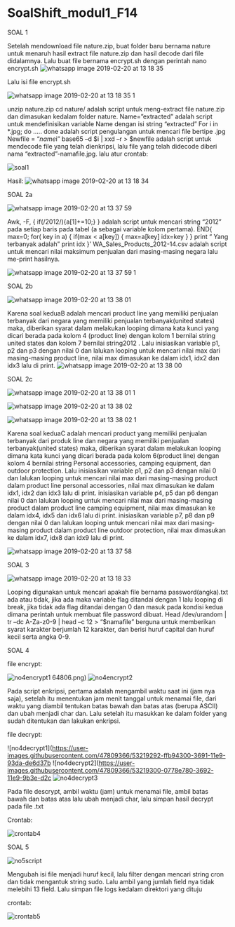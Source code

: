 # SoalShift_modul1_F14
SOAL 1

Setelah mendownload file nature.zip, buat folder baru bernama nature untuk menaruh hasil extract file nature.zip dan hasil decode dari file didalamnya. Lalu buat file bernama encrypt.sh dengan perintah nano encrypt.sh
![whatsapp image 2019-02-20 at 13 18 35](https://user-images.githubusercontent.com/47809366/53141292-21e39000-35c2-11e9-86a2-efb2cdc6ab24.jpeg)

Lalu isi file encrypt.sh

![whatsapp image 2019-02-20 at 13 18 35 1](https://user-images.githubusercontent.com/47809366/53218697-bb2ca800-368f-11e9-97ed-f90776a4f675.jpeg)


unzip nature.zip cd nature/ adalah script untuk meng-extract file nature.zip dan dimasukan kedalam folder nature.
Name=”extracted” adalah script untuk mendefinisikan variable Name dengan isi string “extracted”
For i in *.jpg; do ….. done adalah script pengulangan untuk mencari file bertipe .jpg
Newfile = “$name$i” base65 –d $i | xxd –r > $newfile adalah script untuk mendecode file yang telah dienkripsi, lalu file yang telah didecode diberi nama “extracted”-namafile.jpg.
lalu atur crontab:

![soal1](https://user-images.githubusercontent.com/47809366/53218877-6c334280-3690-11e9-84cc-e7387c933dfa.PNG)

Hasil:
![whatsapp image 2019-02-20 at 13 18 34](https://user-images.githubusercontent.com/47809366/53218731-db5c6700-368f-11e9-9566-3f6a9f52dedc.jpeg)

SOAL 2a

![whatsapp image 2019-02-20 at 13 37 59](https://user-images.githubusercontent.com/47809366/53218924-a3095880-3690-11e9-8d38-919e4efe478d.jpeg)

Awk, -F, { if(/2012/){a[$1]+=$10;} } adalah script untuk mencari string “2012” pada setiap baris pada tabel (a sebagai variable kolom pertama).
END{ max=0; for( key in a) { if(max < a[key]) { max=a[key] idx=key } } print “ Yang terbanyak adalah” print idx }’ WA_Sales_Products_2012-14.csv adalah script untuk mencari nilai maksimum penjualan dari masing-masing negara lalu me-print hasilnya. 

![whatsapp image 2019-02-20 at 13 37 59 1](https://user-images.githubusercontent.com/47809366/53218985-e06de600-3690-11e9-96df-b39a87be9698.jpeg)

SOAL 2b

![whatsapp image 2019-02-20 at 13 38 01](https://user-images.githubusercontent.com/47809366/53219019-072c1c80-3691-11e9-8671-2c2be64b671e.jpeg)

Karena soal keduaB adalah mencari product line yang memiliki penjualan terbanyak dari negara yang memiliki penjualan terbanyak(united states) maka, diberikan syarat dalam melakukan looping dimana kata kunci yang dicari berada pada kolom 4 (product line)  dengan kolom 1 bernilai string united states dan kolom 7 bernilai string2012 . Lalu inisiasikan variable p1, p2 dan p3 dengan nilai 0 dan lalukan looping untuk mencari nilai max dari masing-masing product line, nilai max dimasukan ke dalam idx1, idx2 dan idx3 lalu di print.
![whatsapp image 2019-02-20 at 13 38 00](https://user-images.githubusercontent.com/47809366/53219192-aa7d3180-3691-11e9-8669-8a59fa60accd.jpeg)

SOAL 2c

![whatsapp image 2019-02-20 at 13 38 01 1](https://user-images.githubusercontent.com/47809366/53219071-2f1b8000-3691-11e9-9e8f-282ae4f7f0b6.jpeg)

![whatsapp image 2019-02-20 at 13 38 02](https://user-images.githubusercontent.com/47809366/53219082-33479d80-3691-11e9-9fbb-8e5dc610a1a1.jpeg)

![whatsapp image 2019-02-20 at 13 38 02 1](https://user-images.githubusercontent.com/47809366/53219077-317dda00-3691-11e9-8274-a35d4f1eee0a.jpeg)

Karena soal keduaC adalah mencari product yang memiliki penjualan terbanyak dari produk line dan negara yang memiliki penjualan terbanyak(united states) maka, diberikan syarat dalam melakukan looping dimana kata kunci yang dicari berada pada kolom 6(product line)  dengan kolom 4 bernilai string Personal accessories, camping equipment, dan outdoor protection. Lalu inisiasikan variable p1, p2 dan p3 dengan nilai 0 dan lalukan looping untuk mencari nilai max dari masing-masing product dalam product line personal accessories, nilai max dimasukan ke dalam idx1, idx2 dan idx3 lalu di print. inisiasikan variable p4, p5 dan p6 dengan nilai 0 dan lalukan looping untuk mencari nilai max dari masing-masing product dalam product line camping equipment, nilai max dimasukan ke dalam idx4, idx5 dan idx6 lalu di print. inisiasikan variable p7, p8 dan p9 dengan nilai 0 dan lalukan looping untuk mencari nilai max dari masing-masing product dalam product line outdoor protection, nilai max dimasukan ke dalam idx7, idx8 dan idx9 lalu di print.

![whatsapp image 2019-02-20 at 13 37 58](https://user-images.githubusercontent.com/47809366/53219194-ad782200-3691-11e9-85d1-3de63ee9af2f.jpeg)

SOAL 3

![whatsapp image 2019-02-20 at 13 18 33](https://user-images.githubusercontent.com/47809366/53219171-90435380-3691-11e9-8247-07b2789c6d7f.jpeg)

Looping digunakan untuk mencari apakah file bernama password(angka).txt ada atau tidak, jika ada maka variable flag ditandai dengan 1 lalu looping di break, jika tidak ada flag ditandai dengan 0 dan masuk pada kondisi kedua dimana perintah untuk membuat file password dibuat. Head /dev/urandom | tr –dc A-Za-z0-9 | head –c 12 > “$namafile” berguna untuk memberikan syarat karakter berjumlah 12 karakter, dan berisi huruf capital dan huruf kecil serta angka 0-9.

SOAL 4

file encrypt:

![no4encrypt1](https://user-images.githubusercontent.com/47809366/53219303-09db4180-3692-11e9-9639-a17d70b91020.png)
64806.png)
![no4encrypt2](https://user-images.githubusercontent.com/47809366/53219316-165f9a00-3692-11e9-9aaa-0534f8509db1.png)

Pada script enkripsi, pertama adalah mengambil waktu saat ini (jam nya saja), setelah itu menentukan jam menit tanggal untuk menamai file, dari waktu yang diambil tentukan batas bawah dan batas atas (berupa ASCII) dan ubah menjadi char dan. Lalu setelah itu masukkan ke dalam folder yang sudah ditentukan dan lakukan enkripsi.

file decrypt:

![no4decrypt1](https://user-images.githubusercontent.com/47809366/53219292-ffb94300-3691-11e9-93da-de6d37b
![no4decrypt2](https://user-images.githubusercontent.com/47809366/53219300-0778e780-3692-11e9-9b3e-d2c
![no4decrypt3](https://user-images.githubusercontent.com/47809366/53219296-03e56080-3692-11e9-97c8-a2699639e465.png)

Pada file descrypt, ambil waktu (jam) untuk menamai file, ambil batas bawah dan batas atas lalu ubah menjadi char, lalu simpan hasil decrypt pada file .txt

Crontab:

![crontab4](https://user-images.githubusercontent.com/47809366/53219493-b7e6eb80-3692-11e9-8a89-b5bea04409fa.PNG)

SOAL 5

![no5script](https://user-images.githubusercontent.com/47809366/53219403-63437080-3692-11e9-8ae7-10f825ecae22.png)

Mengubah isi file menjadi huruf kecil, lalu filter dengan mencari string cron dan tidak mengantuk string sudo. Lalu ambil yang jumlah field nya tidak melebihi 13 field. Lalu simpan file logs kedalam direktori yang dituju

crontab:

![crontab5](https://user-images.githubusercontent.com/47809366/53219459-9ab21d00-3692-11e9-8e6b-7624e16a1c55.PNG)
